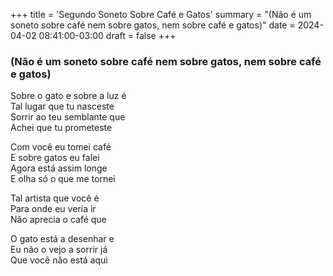 +++
title = 'Segundo Soneto Sobre Café e Gatos'
summary = "(Não é um soneto sobre café nem sobre gatos, nem sobre café e gatos)"
date = 2024-04-02 08:41:00-03:00
draft = false
+++

### (Não é um soneto sobre café nem sobre gatos, nem sobre café e gatos)

Sobre o gato e sobre a luz é  
Tal lugar que tu nasceste  
Sorrir ao teu semblante que  
Achei que tu prometeste  

Com você eu tomei café  
E sobre gatos eu falei  
Agora está assim longe  
E olha só o que me tornei  

Tal artista que você é  
Para onde eu veria ir  
Não aprecia o café que  

O gato está a desenhar e  
Eu não o vejo a sorrir já  
Que você não está aqui  
